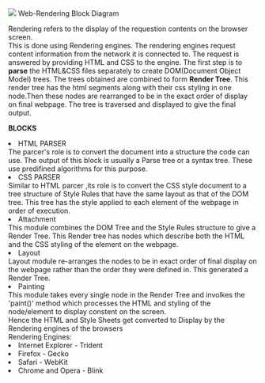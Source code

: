 <img src='https://www.html5rocks.com/en/tutorials/internals/howbrowserswork/webkitflow.png'/>
<caption>           Web-Rendering Block Diagram</caption>

Rendering refers to the display of the requestion contents on the browser screen.<br>This is done using Rendering engines. The rendering engines request content information from the network it is connected to. The request is answered by providing HTML and CSS to the engine. The first step is to **parse** the HTML&CSS files separately to create DOM(Document Object Model) trees. The trees obtained are combined to form **Render Tree**. This render tree has the html segments along with their css styling in one node.Then these nodes are rearranged to be in the exact order of display on final webpage. The tree is traversed and displayed to give the final output. 

__BLOCKS__
<li>HTML PARSER</li>
The parcer's role is to convert the document into a structure the code can use. The output of this block is usually a Parse tree or a syntax tree. These use predifined algorithms for this purpose.
<li>CSS PARSER</li>
Similar to HTML parcer ,its role is to convert the CSS style document to a tree structure of Style Rules that have the same layout as that of the DOM tree. This tree has the style applied to each element of the webpage in order of execution.
<li>Attachment</li>
This module combines the DOM Tree and the Style Rules structure to give a Render Tree. This Render tree has nodes which describe both the HTML and the CSS styling of the element on the webpage. 
<li>Layout</li>
Layout module re-arranges the nodes to be in exact order of final display on the webpage rather than the order they were defined in. This generated a Render Tree.
<li>Painting</li>
This module takes every single node in the Render Tree and involkes the 'paint()' method which processes the HTML and styling of the node/element to display constent on the screen.<br>
Hence the HTML and Style Sheets get converted to Display by the Rendering engines of the browsers<br>
Rendering Engines:
<li>Internet Explorer - Trident
<li>Firefox - Gecko
<li>Safari - WebKit 
<li>Chrome and Opera - Blink
